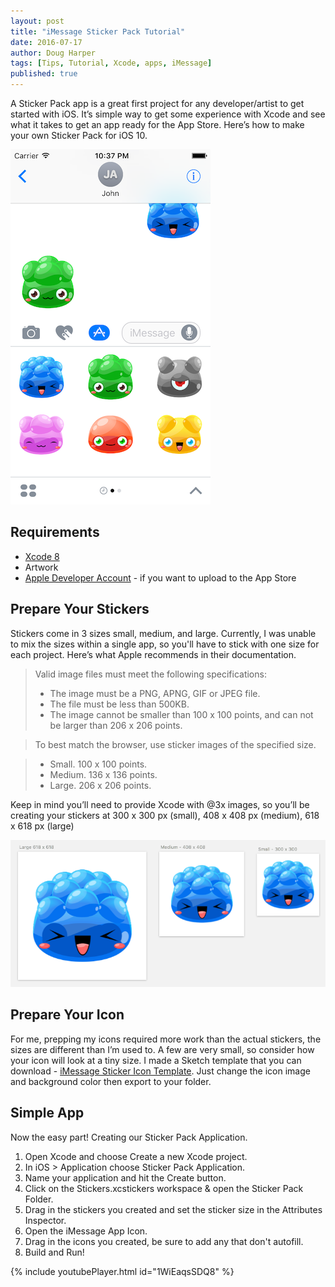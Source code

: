 ```yaml
---
layout: post
title: "iMessage Sticker Pack Tutorial"
date: 2016-07-17
author: Doug Harper
tags: [Tips, Tutorial, Xcode, apps, iMessage]
published: true
---
```


A Sticker Pack app is a great first project for any developer/artist to get started with iOS.  It’s simple way to get some experience with Xcode and see what it takes to get an app ready for the App Store.  Here’s how to make your own Sticker Pack for iOS 10.

![iMessage Sticker Pack](/images/Jelly-Stickers.png "iMessage Sticker Pack on iPhone 6")

## Requirements
* [Xcode 8](https://developer.apple.com/xcode/ "Xcode") 
* Artwork
* [Apple Developer Account](https://developer.apple.com/programs/ "Apple Developer Account") - if you want to upload to the App Store 

## Prepare Your Stickers

Stickers come in 3 sizes small, medium, and large.  Currently, I was unable to mix the sizes within a single app, so you'll have to stick with one size for each project.  Here’s what Apple recommends in their documentation.

> Valid image files must meet the following specifications:
> 
> * The image must be a PNG, APNG, GIF or JPEG file.
> * The file must be less than 500KB.
> * The image cannot be smaller than 100 x 100 points, and can not be larger than 206 x 206 points.

> To best match the browser, use sticker images of the specified size. 

> * Small. 100 x 100 points.
> * Medium. 136 x 136 points.
> * Large. 206 x 206 points.

Keep in mind you’ll need to provide Xcode with @3x images, so you’ll be creating your  stickers at 300 x 300 px (small), 408 x 408 px (medium), 618 x 618 px (large) 

![iMessage Sticker in Sketch](/images/JellyStickers.png "iMessage Sticker in Sketch")

## Prepare Your Icon

For me, prepping my icons required more work than the actual stickers, the sizes are different than I’m used to.  A few are very small, so consider how your icon will look at a tiny size.  I made a Sketch template that you can download - [iMessage Sticker Icon Template](http://endodoug.github.io/download/iMessage-App-Icon-Template.sketch).  Just change the icon image and background color then export to your folder.

## Simple App

Now the easy part! Creating our Sticker Pack Application.

1. Open Xcode and choose Create a new Xcode project.
2. In iOS > Application choose Sticker Pack Application.
3. Name your application and hit the Create button.
4. Click on the Stickers.xcstickers workspace & open the Sticker Pack Folder.
5. Drag in the stickers you created and set the sticker size in the Attributes Inspector.
6. Open the iMessage App Icon. 
7. Drag in the icons you created, be sure to add any that don't autofill.
8. Build and Run!  

{% include youtubePlayer.html id="1WiEaqsSDQ8" %}





